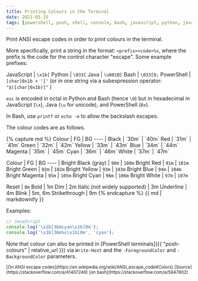 ```yaml
---
title: Printing Colours in the Terminal
date: 2021-05-15
tags: [powershell, posh, shell, console, bash, javascript, python, java]
---
```


Print ANSI escape codes in order to print colours in the terminal. 

More specifically, print a string in the format: `<prefix><code>%s`, where the prefix is the code for the control character "escape". Some example prefixes:

JavaScript | `\x1b[`
Python | `\033[`
Java | `\u001B[`
Bash | `\033[0;`
PowerShell | `[char]0x1b + '['` (or in one string via a subexpression operator: `"$([char]0x1b)["` )

`esc` is encoded in octal in Python and Bash (hence `\0`) but in hexadecimal in JavaScript (`\x`), Java (`\u` for unicode), and PowerShell (`0x`).

In Bash, use `printf` or `echo -e` to allow the backslash escapes.

The colour codes are as follows.

<div class="multi-table-wrapper">
{% capture md %}
Colour | FG | BG
---- | 
Black | `30m` | `40m`
Red | `31m` | `41m`
Green | `32m` | `42m`
Yellow | `33m` | `43m`
Blue | `34m` | `44m`
Magenta | `35m` | `45m`
Cyan | `36m` | `46m`
White | `37m` | `47m`

Colour | FG | BG
---- | 
Bright Black (gray) | `90m` | `100m`
Bright Red | `91m` | `101m`
Bright Green | `92m` | `102m`
Bright Yellow | `93m` | `103m`
Bright Blue | `94m` | `104m`
Bright Magenta | `95m` | `105m`
Bright Cyan | `96m` | `106m`
Bright White | `97m` | `107m`

Reset | `0m`
Bold | 1m
Dim | 2m
Italic (not widely supported) | 3m
Underline | 4m
Blink | 5m, 6m
Strikethrough | 9m
{% endcapture %}
{{ md | markdownify }}
</div>

Examples:
```javascript
// JavaScript
console.log('\x1b[36mcyan\x1b[0m');
console.log('\x1b[36m%s\x1b[0m', 'cyan');
```

Note that colour can also be printed in [PowerShell terminals]({{ "posh-colours" | relative_url }}) via `Write-Host` and the `-ForegroundColor` and `-BackgroundColor` parameters. 

<small>
[On ANSI escape codes](https://en.wikipedia.org/wiki/ANSI_escape_code#Colors)
[Source](https://stackoverflow.com/a/41407246)
[on bash](https://stackoverflow.com/a/5947802)
</small>

<style>
td {vertical-align: top;}
</style>
